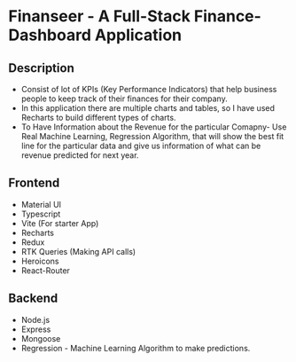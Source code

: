 # Finanseer - A Full-Stack Finance-Dashboard Application

## Description
- Consist of lot of KPIs (Key Performance Indicators) that help business people to keep track of their finances for their company.
- In this application there are multiple charts and tables, so I have used Recharts to build different types of charts.
- To Have Information about the Revenue for the particular Comapny-  Use Real Machine Learning, Regression Algorithm, that will show the best fit line for the particular data and give us information of what can be revenue predicted for next year.

## Frontend
- Material UI
- Typescript
- Vite (For starter App)
- Recharts
- Redux
- RTK Queries (Making API calls)
- Heroicons
- React-Router

## Backend
- Node.js
- Express
- Mongoose
- Regression - Machine Learning Algorithm to make predictions.
